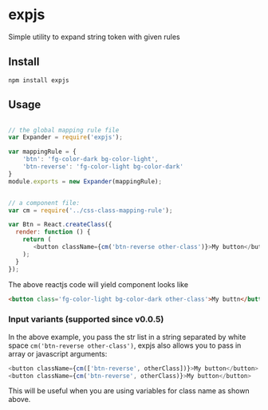 expjs
========

Simple utility to expand string token with given rules

## Install


`npm install expjs`


## Usage

```javascript

// the global mapping rule file
var Expander = require('expjs');

var mappingRule = {
    'btn': 'fg-color-dark bg-color-light',
    'btn-reverse': 'fg-color-light bg-color-dark'
}
module.exports = new Expander(mappingRule);


// a component file:
var cm = require('../css-class-mapping-rule');

var Btn = React.createClass({
  render: function () {
    return (
       <button className={cm('btn-reverse other-class')}>My button</button>
    );
  }
});
```

The above reactjs code will yield component looks like

```html
<button class='fg-color-light bg-color-dark other-class'>My buttn</button>
```

### Input variants (supported since v0.0.5)

In the above example, you pass the str list in a string separated by white space `cm('btn-reverse other-class')`, expjs also allows you to pass in array or javascript arguments:

```javascript
<button className={cm(['btn-reverse', otherClass])}>My button</button>
<button className={cm('btn-reverse', otherClass)}>My button</button>
```

This will be useful when you are using variables for class name as shown above.
